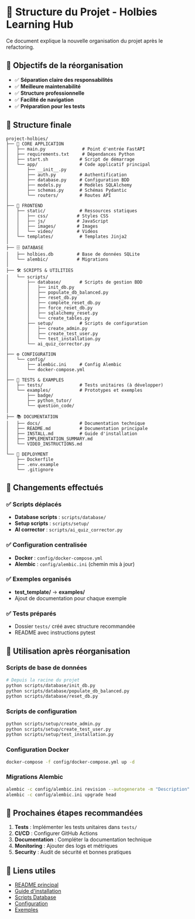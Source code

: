 # 📁 Structure du Projet - Holbies Learning Hub

Ce document explique la nouvelle organisation du projet après le refactoring.

## 🎯 Objectifs de la réorganisation

- ✅ **Séparation claire des responsabilités**
- ✅ **Meilleure maintenabilité**
- ✅ **Structure professionnelle**
- ✅ **Facilité de navigation**
- ✅ **Préparation pour les tests**

## 📂 Structure finale

```
project-holbies/
├── 🚀 CORE APPLICATION
│   ├── main.py              # Point d'entrée FastAPI
│   ├── requirements.txt     # Dépendances Python
│   ├── start.sh            # Script de démarrage
│   └── app/                # Code applicatif principal
│       ├── __init__.py
│       ├── auth.py         # Authentification
│       ├── database.py     # Configuration BDD
│       ├── models.py       # Modèles SQLAlchemy
│       ├── schemas.py      # Schémas Pydantic
│       └── routers/        # Routes API
│
├── 🎨 FRONTEND
│   ├── static/             # Ressources statiques
│   │   ├── css/           # Styles CSS
│   │   ├── js/            # JavaScript
│   │   ├── images/        # Images
│   │   └── video/         # Vidéos
│   └── templates/          # Templates Jinja2
│
├── 🗄️ DATABASE
│   ├── holbies.db         # Base de données SQLite
│   └── alembic/           # Migrations
│
├── 🛠️ SCRIPTS & UTILITIES
│   └── scripts/
│       ├── database/       # Scripts de gestion BDD
│       │   ├── init_db.py
│       │   ├── populate_db_balanced.py
│       │   ├── reset_db.py
│       │   ├── complete_reset_db.py
│       │   ├── force_reset_db.py
│       │   ├── sqlalchemy_reset.py
│       │   └── create_tables.py
│       ├── setup/          # Scripts de configuration
│       │   ├── create_admin.py
│       │   ├── create_test_user.py
│       │   └── test_installation.py
│       └── ai_quiz_corrector.py
│
├── ⚙️ CONFIGURATION
│   └── config/
│       ├── alembic.ini     # Config Alembic
│       └── docker-compose.yml
│
├── 🧪 TESTS & EXAMPLES
│   ├── tests/              # Tests unitaires (à développer)
│   └── examples/           # Prototypes et exemples
│       ├── badge/
│       ├── python_tutor/
│       └── question_code/
│
├── 📚 DOCUMENTATION
│   ├── docs/               # Documentation technique
│   ├── README.md           # Documentation principale
│   ├── INSTALL.md          # Guide d'installation
│   ├── IMPLEMENTATION_SUMMARY.md
│   └── VIDEO_INSTRUCTIONS.md
│
└── 🐳 DEPLOYMENT
    ├── Dockerfile
    ├── .env.example
    └── .gitignore
```

## 🔄 Changements effectués

### ✅ Scripts déplacés
- **Database scripts** : `scripts/database/`
- **Setup scripts** : `scripts/setup/`
- **AI corrector** : `scripts/ai_quiz_corrector.py`

### ✅ Configuration centralisée
- **Docker** : `config/docker-compose.yml`
- **Alembic** : `config/alembic.ini` (chemin mis à jour)

### ✅ Exemples organisés
- **test_template/** → **examples/**
- Ajout de documentation pour chaque exemple

### ✅ Tests préparés
- Dossier `tests/` créé avec structure recommandée
- README avec instructions pytest

## 🚀 Utilisation après réorganisation

### Scripts de base de données
```bash
# Depuis la racine du projet
python scripts/database/init_db.py
python scripts/database/populate_db_balanced.py
python scripts/database/reset_db.py
```

### Scripts de configuration
```bash
python scripts/setup/create_admin.py
python scripts/setup/create_test_user.py
python scripts/setup/test_installation.py
```

### Configuration Docker
```bash
docker-compose -f config/docker-compose.yml up -d
```

### Migrations Alembic
```bash
alembic -c config/alembic.ini revision --autogenerate -m "Description"
alembic -c config/alembic.ini upgrade head
```

## 📝 Prochaines étapes recommandées

1. **Tests** : Implémenter les tests unitaires dans `tests/`
2. **CI/CD** : Configurer GitHub Actions
3. **Documentation** : Compléter la documentation technique
4. **Monitoring** : Ajouter des logs et métriques
5. **Security** : Audit de sécurité et bonnes pratiques

## 🔗 Liens utiles

- [README principal](../README.md)
- [Guide d'installation](../INSTALL.md)
- [Scripts Database](../scripts/database/README.md)
- [Configuration](../config/README.md)
- [Exemples](../examples/README.md)
